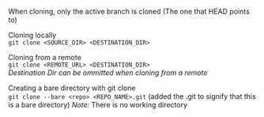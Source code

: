 When cloning, only the active branch is cloned (The one that HEAD points to)  

Cloning locally  
`git clone <SOURCE_DIR> <DESTINATION_DIR>`  

Cloning from a remote  
`git clone <REMOTE_URL> <DESTINATION_DIR>`  
_Destination Dir can be ommitted when cloning from a remote_

Creating a bare directory with git clone  
`git clone --bare <repo> <REPO_NAME>.git` (added the .git to signify that this is a bare directory)
_Note:_ There is no working directory
